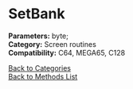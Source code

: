 # SetBank

**Parameters:** byte;  
**Category:** Screen routines  
**Compatibility:** C64, MEGA65, C128  


[Back to Categories](../categories/screen_routines.md)  
[Back to Methods List](../../SUMMARY.md)
